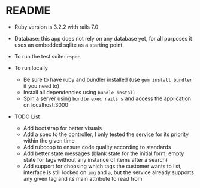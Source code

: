 # README

* Ruby version is 3.2.2 with rails 7.0

* Database: this app does not rely on any database yet, for all purposes it uses an embedded sqlite as a starting point

* To run the test suite: `rspec`

* To run locally
  * Be sure to have ruby and bundler installed (use `gem install bundler` if you need to)
  * Install all dependencies using `bundle install`
  * Spin a server using `bundle exec rails s` and access the application on localhost:3000

* TODO List
  * Add bootstrap for better visuals
  * Add a spec to the controller, I only tested the service for its priority within the given time
  * Add rubocop to ensure code quality according to standards
  * Add better state messages (blank state for the initial form, empty state for tags without any instance of items after a search)
  * Add support for choosing which tags the customer wants to list, interface is still locked on `img` and `a`, but the service already supports any given tag and its main attribute to read from